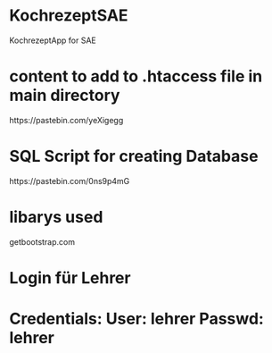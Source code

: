 # KochrezeptSAE
KochrezeptApp for SAE

<h1>content to add to .htaccess file in main directory</h1>
https://pastebin.com/yeXigegg

<h1>SQL Script for creating Database</h1>
https://pastebin.com/0ns9p4mG

<h1>libarys used</h1>
getbootstrap.com

<h1>Login für Lehrer<h1>
Credentials:
User: lehrer
Passwd: lehrer
